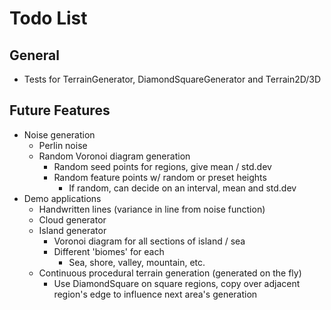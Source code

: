 # Todo List

## General

* Tests for TerrainGenerator, DiamondSquareGenerator and Terrain2D/3D

## Future Features

* Noise generation
    * Perlin noise
    * Random Voronoi diagram generation
        * Random seed points for regions, give mean / std.dev
        * Random feature points w/ random or preset heights
            * If random, can decide on an interval, mean and std.dev
* Demo applications
    * Handwritten lines (variance in line from noise function)
    * Cloud generator
    * Island generator
        * Voronoi diagram for all sections of island / sea
        * Different 'biomes' for each 
            * Sea, shore, valley, mountain, etc.
    * Continuous procedural terrain generation (generated on the fly)
        * Use DiamondSquare on square regions, copy over adjacent region's edge to influence next area's generation

